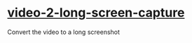 # [video-2-long-screen-capture](https://neco86.github.io/video-2-long-screen-capture/)
Convert the video to a long screenshot
